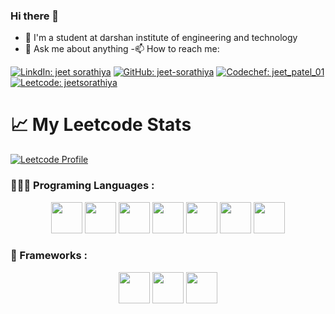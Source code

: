 ### Hi there 👋

- 🔭 I'm a student at darshan institute of engineering and technology
- 💬 Ask me about anything -📫 How to reach me: 

[![LinkdIn: jeet sorathiya](https://img.shields.io/badge/LinkedIn-0077B5?style=for-the-badge&logo=linkedin&logoColor=white)](https://www.linkedin.com/in/jeet-sorathiya-070ba4227)
[![GitHub: jeet-sorathiya](https://img.shields.io/badge/GitHub-100000?style=for-the-badge&logo=github&logoColor=white)](https://github.com/jeet-sorathiya)
[![Codechef: jeet_patel_01](https://img.shields.io/badge/Codechef-%23B92B27?&style=for-the-badge&logo=Codechef&logoColor=white)](https://www.codechef.com/users/jeet_patel_01)
[![Leetcode: jeetsorathiya](https://img.shields.io/badge/-LeetCode-FFA116?style=for-the-badge&logo=LeetCode&logoColor=black)](https://leetcode.com/jeetsorathiya)

# 📈 My Leetcode Stats

[![Leetcode Profile](https://leetcard.jacoblin.cool/j_patel?hide=ranking)](https://leetcode.com/j_patel/)

### 👨🏻‍💻 Programing Languages :

<div align="center">
<code><img src="https://cdn.jsdelivr.net/npm/programming-languages-logos/src/c/c.png" height="50"></code>
<code><img src="https://cdn.jsdelivr.net/npm/programming-languages-logos/src/cpp/cpp.png" height="50"></code>
<code><img src="https://cdn.jsdelivr.net/npm/programming-languages-logos/src/java/java.png" height="50"></code>
<code><img src="https://cdn.jsdelivr.net/npm/programming-languages-logos/src/python/python.png" height="50"></code>
<code><img src="https://cdn.jsdelivr.net/npm/programming-languages-logos/src/html/html.png" height="50"></code>
<code><img src="https://cdn.jsdelivr.net/npm/programming-languages-logos/src/css/css.png" height="50"></code>
<code><img src="https://cdn.jsdelivr.net/npm/programming-languages-logos/src/javascript/javascript.png" height="50"></code>
</div>

### 🚀 Frameworks :

<div align="center">
<code><img src="https://img.shields.io/badge/Bootstrap-563D7C?style=for-the-badge&logo=bootstrap&logoColor=white" height="50"></code>
<code><img src="https://img.shields.io/badge/React-20232A?style=for-the-badge&logo=react&logoColor=61DAFB" height="50"></code>
<code><img src="https://img.shields.io/badge/.NET-512BD4?style=for-the-badge&logo=dotnet&logoColor=white" height="50"></code>
</div>

